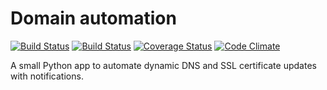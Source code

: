 # Domain automation

[![Build Status](https://travis-ci.org/rycus86/domain-automation.svg?branch=master)](https://travis-ci.org/rycus86/domain-automation)
[![Build Status](https://img.shields.io/docker/build/rycus86/domain-automation.svg)](https://hub.docker.com/r/rycus86/domain-automation)
[![Coverage Status](https://coveralls.io/repos/github/rycus86/domain-automation/badge.svg?branch=master)](https://coveralls.io/github/rycus86/domain-automation?branch=master)
[![Code Climate](https://codeclimate.com/github/rycus86/domain-automation/badges/gpa.svg)](https://codeclimate.com/github/rycus86/domain-automation)

A small Python app to automate dynamic DNS and SSL certificate updates with notifications.

